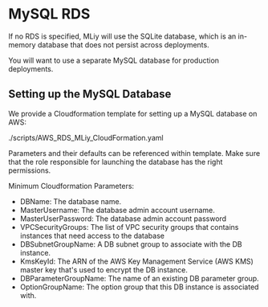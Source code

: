 # MySQL RDS
If no RDS is specified, MLiy will use the SQLite database, which is an in-memory database that does not persist across deployments. 

You will want to use a separate MySQL database for production deployments.

## Setting up the MySQL Database
We provide a Cloudformation template for setting up a MySQL database on AWS:

./scripts/AWS_RDS_MLiy_CloudFormation.yaml

Parameters and their defaults can be referenced within template. Make sure that the role responsible for launching the database has the right permissions.


Minimum Cloudformation Parameters:

- DBName: The database name.
- MasterUsername: The database admin account username.
- MasterUserPassword: The database admin account password
- VPCSecurityGroups: The list of VPC security groups that contains instances that need access to the database
- DBSubnetGroupName: A DB subnet group to associate with the DB instance.
- KmsKeyId: The ARN of the AWS Key Management Service (AWS KMS) master key that's used to encrypt the DB instance.
- DBParameterGroupName: The name of an existing DB parameter group.
- OptionGroupName: The option group that this DB instance is associated with.

